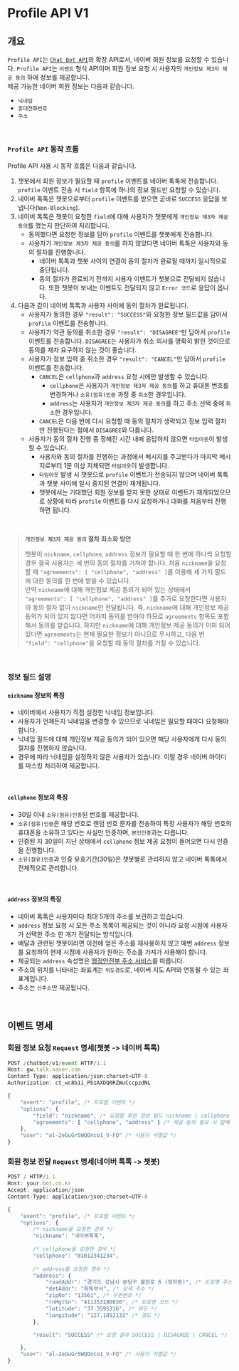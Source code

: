 # **Profile API** V1

## 개요
`Profile API`는 [`Chat Bot API`](/README.md)의 확장 API로서, 네이버 회원 정보를 요청할 수 있습니다. `Profile API`는 `이벤트` 형식 API이며 회원 정보 요청 시 사용자의 `개인정보 제3자 제공 동의` 하에 정보를 제공합니다.<br>
제공 가능한 네이버 회원 정보는 다음과 같습니다.
  * `닉네임`
  * `휴대전화번호`
  * `주소`
<br>

### `Profile API` 동작 흐름
Profile API 사용 시 동작 흐름은 다음과 같습니다.
1. 챗봇에서 회원 정보가 필요할 때 `profile` 이벤트를 네이버 톡톡에 전송합니다. `profile` 이벤트 전송 시 `field` 항목에 하나의 정보 필드만 요청할 수 있습니다.
2. 네이버 톡톡은 챗봇으로부터 `profile` 이벤트를 받으면 곧바로 `SUCCESS` 응답을 보냅니다(`Non-Blocking`).
3. 네이버 톡톡은 챗봇이 요청한 `field`에 대해 사용자가 챗봇에게 `개인정보 제3자 제공 동의`를 했는지 판단하여 처리합니다.
   * 동의했다면 요청한 정보를 담아 `profile` 이벤트를 챗봇에게 전송합니다.
   * 사용자가 `개인정보 제3자 제공 동의`를 하지 않았다면 네이버 톡톡은 사용자와 동의 절차를 진행합니다.
      * 네이버 톡톡과 챗봇 사이의 연결이 동의 절차가 완료될 때까지 일시적으로 중단됩니다.
      * 동의 절차가 완료되기 전까지 사용자 이벤트가 챗봇으로 전달되지 않습니다. 또한 챗봇이 보내는 이벤트도 전달되지 않고 `Error 코드`로 응답이 옵니다.
4. 다음과 같이 네이버 톡톡과 사용자 사이에 동의 절차가 완료됩니다.
    * 사용자가 동의한 경우 `"result": "SUCCESS"`와 요청한 정보 필드값을 담아서 `profile` 이벤트를 전송합니다.
    * 사용자가 약관 동의를 취소한 경우 `"result": "DISAGREE"`만 담아서 `profile` 이벤트를 전송합니다. `DISAGREE`는 사용자가 취소 의사를 명확히 밝힌 것이므로 동의를 재차 요구하지 않는 것이 좋습니다.
    * 사용자가 정보 입력 중 취소한 경우 `"result": "CANCEL"`만 담아서 `profile` 이벤트를 전송합니다.
        * `CANCEL`은 `cellphone`과 `address` 요청 시에만 발생할 수 있습니다.
            * `cellphone`은 사용자가 `개인정보 제3자 제공 동의`를 하고 휴대폰 번호를 변경하거나 `소유(점유)인증` 과정 중 `취소`한 경우입니다.
            * `address`는 사용자가 `개인정보 제3자 제공 동의`를 하고 주소 선택 중에 `취소`한 경우입니다.
        * `CANCEL`은 다음 번에 다시 요청할 때 동의 절차가 생략되고 정보 입력 절차만 진행된다는 점에서 `DISAGREE`와 다릅니다.
    * 사용자가 동의 절차 진행 중 정해진 시간 내에 응답하지 않으면 `타임아웃`이 발생할 수 있습니다.
        * 사용자와 동의 절차를 진행하는 과정에서 메시지를 주고받다가 마지막 메시지로부터 1분 이상 지체되면 `타임아웃`이 발생합니다.
        * `타임아웃` 발생 시 챗봇으로 `profile` 이벤트가 전송되지 않으며 네이버 톡톡과 챗봇 사이에 일시 중지된 연결이 재개됩니다.
        * 챗봇에서는 기대했던 회원 정보를 받지 못한 상태로 이벤트가 재개되었으므로 상황에 따라 `profile` 이벤트를 다시 요청하거나 대화를 처음부터 진행하면 됩니다.
<br>

> **`개인정보 제3자 제공 동의` 절차 최소화 방안**
>
> 챗봇이 `nickname`, `cellphone`, `address` 정보가 필요할 때 한 번에 하나씩 요청할 경우 결국 사용자는 세 번의 동의 절차를 거쳐야 합니다. 처음 `nickname`을 요청할 때 `"agreements": [ "cellphone", "address" ]`를 이용해 세 가지 필드에 대한 동의를 한 번에 받을 수 있습니다.<br>
만약 `nickname`에 대해 개인정보 제공 동의가 되어 있는 상태에서 `"agreements": [ "cellphone", "address" ]`를 추가로 요청한다면 사용자의 동의 절차 없이 `nickname`만 전달됩니다. 즉, `nickname`에 대해 개인정보 제공 동의가 되어 있지 않다면 어차피 동의를 받아야 하므로 `agreements` 항목도 포함해서 동의를 받습니다. 하지만 `nickname`에 대해 개인정보 제공 동의가 이미 되어 있다면 `agreements`는 현재 필요한 정보가 아니므로 무시하고, 다음 번 `"field": "cellphone"`을 요청할 때 동의 절차를 거칠 수 있습니다.
<br>


### 정보 필드 설명

#### `nickname` 정보의 특징
* 네이버에서 사용자가 직접 설정한 닉네임 정보입니다.
* 사용자가 언제든지 닉네임을 변경할 수 있으므로 닉네임은 필요할 때마다 요청해야 합니다.
* 닉네임 필드에 대해 개인정보 제공 동의가 되어 있으면 해당 사용자에게 다시 동의 절차를 진행하지 않습니다.
* 경우에 따라 닉네임을 설정하지 않은 사용자가 있습니다. 이럴 경우 네이버 아이디를 마스킹 처리하여 제공합니다.
<br>

#### `cellphone` 정보의 특징
* 30일 이내 `소유(점유)인증`된 번호를 제공합니다.
* `소유(점유)인증`은 해당 번호로 랜덤 번호 문자를 전송하여 특정 사용자가 해당 번호의 휴대폰을 소유하고 있다는 사실만 인증하며, `본인인증`과는 다릅니다.
* 인증된 지 30일이 지난 상태에서 `cellphone` 정보 제공 요청이 들어오면 다시 인증을 진행합니다.
* `소유(점유)인증`과 인증 유효기간(30일)은 챗봇별로 관리하지 않고 네이버 톡톡에서 전체적으로 관리합니다.
<br>

#### `address` 정보의 특징
* 네이버 톡톡은 사용자마다 최대 5개의 주소를 보관하고 있습니다.
* `address` 정보 요청 시 모든 주소 목록이 제공되는 것이 아니라 요청 시점에 사용자가 선택한 주소 한 개가 전달되는 방식입니다.
* 배달과 관련된 챗봇이라면 이전에 얻은 주소를 재사용하지 않고 매번 `address` 정보를 요청하여 현재 시점에 사용자가 원하는 주소를 가져가 사용해야 합니다.
* 제공되는 `address` 속성명은 [행정안전부 주소 서비스](https://www.juso.go.kr/CommonPageLink.do?link=/addrlink/devAddrLinkRequestSample)를 따릅니다.
* 주소의 위치를 나타내는 좌표계는 `위도경도`로, 네이버 지도 API와 연동될 수 있는 좌표계입니다.
* 주소는 `신주소`만 제공됩니다.
<br>


## 이벤트 명세

### 회원 정보 요청 `Request` 명세(챗봇 -> 네이버 톡톡)
```javascript
POST /chatbot/v1/event HTTP/1.1
Host: gw.talk.naver.com
Content-Type: application/json;charset=UTF-8
Authorization: ct_wc8b1i_Pb1AXDQ0RZWuCccpzdNL

{
    "event": "profile", /* 프로필 이벤트 */
    "options": {
        "field": "nickname", /* 요청할 회원 정보 필드 nickname | cellphone | address */
        "agreements": [ "cellphone", "address" ] /* 제공 동의 필요 시 함께 동의받을 필드 */
    },
    "user": "al-2eGuGr5WQOnco1_V-FQ" /* 사용자 식별값 */
}
```

### 회원 정보 전달 `Request` 명세(네이버 톡톡 -> 챗봇)
```javascript
POST / HTTP/1.1
Host: your.bot.co.kr
Accept: application/json
Content-Type: application/json;charset=UTF-8

{
    "event": "profile", /* 프로필 이벤트 */
    "options": {
        /* nickname을 요청한 경우 */
        "nickname": "네이버톡톡",
        
        /* cellphone을 요청한 경우 */
        "cellphone": "01012341234",
        
        /* address를 요청한 경우 */
        "address": {
            "roadAddr": "경기도 성남시 분당구 불정로 6 (정자동)", /* 도로명 주소 */
            "detAddr": "톡톡부서", /* 상세 주소 */
            "zipNo": "13561", /* 우편번호 */
            "rnMgtSn": "411353180030", /* 도로명 코드 */
            "latitude": "37.3595316", /* 위도 */
            "longitude": "127.1052133" /* 경도 */
        },

        "result": "SUCCESS" /* 요청 결과 SUCCESS | DISAGREE | CANCEL */

    },
    "user": "al-2eGuGr5WQOnco1_V-FQ" /* 사용자 식별값 */
}
```
<br>


